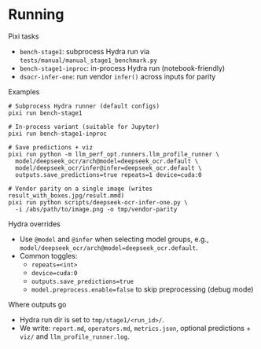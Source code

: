 # Running

Pixi tasks
- `bench-stage1`: subprocess Hydra run via `tests/manual/manual_stage1_benchmark.py`
- `bench-stage1-inproc`: in-process Hydra run (notebook-friendly)
- `dsocr-infer-one`: run vendor `infer()` across inputs for parity

Examples
```
# Subprocess Hydra runner (default configs)
pixi run bench-stage1

# In-process variant (suitable for Jupyter)
pixi run bench-stage1-inproc

# Save predictions + viz
pixi run python -m llm_perf_opt.runners.llm_profile_runner \
  model/deepseek_ocr/arch@model=deepseek_ocr.default \
  model/deepseek_ocr/infer@infer=deepseek_ocr.default \
  outputs.save_predictions=true repeats=1 device=cuda:0

# Vendor parity on a single image (writes result_with_boxes.jpg/result.mmd)
pixi run python scripts/deepseek-ocr-infer-one.py \
  -i /abs/path/to/image.png -o tmp/vendor-parity
```

Hydra overrides
- Use `@model` and `@infer` when selecting model groups, e.g., `model/deepseek_ocr/arch@model=deepseek_ocr.default`.
- Common toggles:
  - `repeats=<int>`
  - `device=cuda:0`
  - `outputs.save_predictions=true`
  - `model.preprocess.enable=false` to skip preprocessing (debug mode)

Where outputs go
- Hydra run dir is set to `tmp/stage1/<run_id>/`.
- We write: `report.md`, `operators.md`, `metrics.json`, optional predictions + `viz/` and `llm_profile_runner.log`.

